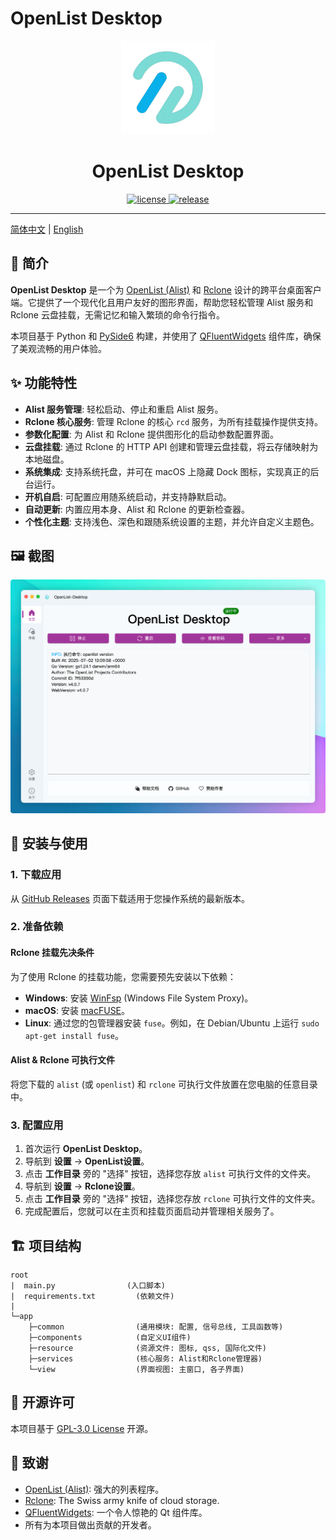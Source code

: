 <!--
 * @Author: qianye
 * @Date: 2025-07-04 14:51:29
 * @LastEditTime: 2025-07-05 09:47:58
 * @Description: 
-->
# OpenList Desktop

<p align="center">
  <img src="app/resource/images/logo.png" width="150px" alt="logo"/>
</p>
<h1 align="center">OpenList Desktop</h1>
<p align="center">
  <a href="https://github.com/qianye216/OpenList-Desktop/blob/main/LICENSE" target="_blank">
    <img src="https://img.shields.io/github/license/qianye216/OpenList-Desktop?style=flat-square&color=00a6ed" alt="license">
  </a>
  <a href="https://github.com/qianye216/OpenList-Desktop/releases" target="_blank">
    <img src="https://img.shields.io/github/v/release/qianye216/OpenList-Desktop?style=flat-square&include_prereleases" alt="release">
  </a>
</p>

---

[简体中文](./README.zh-CN.md) | [English](./README.md)

## 📖 简介

**OpenList Desktop** 是一个为 [OpenList (Alist)](https://github.com/OpenListTeam/OpenList) 和 [Rclone](https://rclone.org/) 设计的跨平台桌面客户端。它提供了一个现代化且用户友好的图形界面，帮助您轻松管理 Alist 服务和 Rclone 云盘挂载，无需记忆和输入繁琐的命令行指令。

本项目基于 Python 和 [PySide6](https://www.qt.io/qt-for-python) 构建，并使用了 [QFluentWidgets](https://github.com/zhiyiYo/PyQt-Fluent-Widgets) 组件库，确保了美观流畅的用户体验。

## ✨ 功能特性

- **Alist 服务管理**: 轻松启动、停止和重启 Alist 服务。
- **Rclone 核心服务**: 管理 Rclone 的核心 `rcd` 服务，为所有挂载操作提供支持。
- **参数化配置**: 为 Alist 和 Rclone 提供图形化的启动参数配置界面。
- **云盘挂载**: 通过 Rclone 的 HTTP API 创建和管理云盘挂载，将云存储映射为本地磁盘。
- **系统集成**: 支持系统托盘，并可在 macOS 上隐藏 Dock 图标，实现真正的后台运行。
- **开机自启**: 可配置应用随系统启动，并支持静默启动。
- **自动更新**: 内置应用本身、Alist 和 Rclone 的更新检查器。
- **个性化主题**: 支持浅色、深色和跟随系统设置的主题，并允许自定义主题色。

## 🖼️ 截图

![Screenshot 1](docs/screenshot/主界面.png)

## 🚀 安装与使用

### 1. 下载应用

从 [GitHub Releases](https://github.com/qianye216/OpenList-Desktop/releases) 页面下载适用于您操作系统的最新版本。

### 2. 准备依赖

#### Rclone 挂载先决条件

为了使用 Rclone 的挂载功能，您需要预先安装以下依赖：

- **Windows**: 安装 [WinFsp](https://winfsp.dev/rel/) (Windows File System Proxy)。
- **macOS**: 安装 [macFUSE](https://osxfuse.github.io/)。
- **Linux**: 通过您的包管理器安装 `fuse`。例如，在 Debian/Ubuntu 上运行 `sudo apt-get install fuse`。

#### Alist & Rclone 可执行文件

将您下载的 `alist` (或 `openlist`) 和 `rclone` 可执行文件放置在您电脑的任意目录中。

### 3. 配置应用

1.  首次运行 **OpenList Desktop**。
2.  导航到 **设置** -> **OpenList设置**。
3.  点击 **工作目录** 旁的 "选择" 按钮，选择您存放 `alist` 可执行文件的文件夹。
4.  导航到 **设置** -> **Rclone设置**。
5.  点击 **工作目录** 旁的 "选择" 按钮，选择您存放 `rclone` 可执行文件的文件夹。
6.  完成配置后，您就可以在主页和挂载页面启动并管理相关服务了。

## 🏗️ 项目结构

```
root
|  main.py                (入口脚本)
|  requirements.txt         (依赖文件)
|
└─app
    ├─common                (通用模块: 配置, 信号总线, 工具函数等)
    ├─components            (自定义UI组件)
    ├─resource              (资源文件: 图标, qss, 国际化文件)
    ├─services              (核心服务: Alist和Rclone管理器)
    └─view                  (界面视图: 主窗口, 各子界面)
```

## 📄 开源许可

本项目基于 [GPL-3.0 License](./LICENSE) 开源。

## 🙏 致谢

- [OpenList (Alist)](https://github.com/OpenListTeam/OpenList): 强大的列表程序。
- [Rclone](https://rclone.org/): The Swiss army knife of cloud storage.
- [QFluentWidgets](https://github.com/zhiyiYo/PyQt-Fluent-Widgets): 一个令人惊艳的 Qt 组件库。
- 所有为本项目做出贡献的开发者。